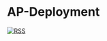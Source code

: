 # AP-Deployment

<a href="https://i.gyazo.com/4d47ef552efd5488a0a5058cb56f2458.mp4"><img src="https://i.gyazo.com/4d47ef552efd5488a0a5058cb56f2458.mp4" title="RSS"></a>
